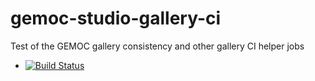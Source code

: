 # gemoc-studio-gallery-ci
Test of the GEMOC gallery consistency and other gallery CI helper jobs


- [![Build Status](https://ci.inria.fr/gemoc/buildStatus/icon?job=GEMOC+Gallery+Status)](https://ci.inria.fr/gemoc/job/GEMOC%20Gallery%20Status/)
